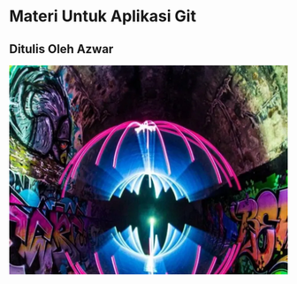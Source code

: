 # Materi Untuk Aplikasi Git
## Ditulis Oleh Azwar
  
<img src="kumpulan-foto-yang-terjadi-tidak-sengaja-tapi-hasilnya-keren-12_43.webp">

